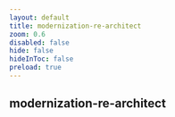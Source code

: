 ```yaml
---
layout: default 
title: modernization-re-architect  
zoom: 0.6   
disabled: false 
hide: false 
hideInToc: false    
preload: true   
---
```



## modernization-re-architect   
